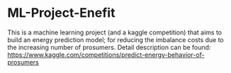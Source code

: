 # ML-Project-Enefit
This is a machine learning project (and a kaggle competition) that aims to build an energy prediction model; for reducing the imbalance costs due to the increasing number of prosumers. Detail description can be found: https://www.kaggle.com/competitions/predict-energy-behavior-of-prosumers
